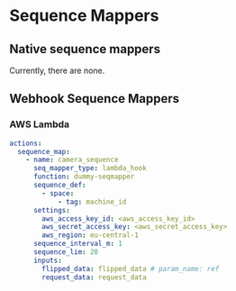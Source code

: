 # Sequence Mappers

## Native sequence mappers

Currently, there are none.

## Webhook Sequence Mappers

### AWS Lambda

```yaml
actions: 
  sequence_map:
    - name: camera_sequence
      seq_mapper_type: lambda_hook
      function: dummy-seqmapper
      sequence_def:
        - space:
            - tag: machine_id
      settings:
        aws_access_key_id: <aws_access_key_id>
        aws_secret_access_key: <aws_secret_access_key>
        aws_region: eu-central-1
      sequence_interval_m: 1
      sequence_lim: 20
      inputs:
        flipped_data: flipped_data # param_name: ref
        request_data: request_data

```
